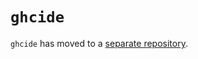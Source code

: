# `ghcide`

`ghcide` has moved to a [separate repository](https://github.com/digital-asset/ghcide).
